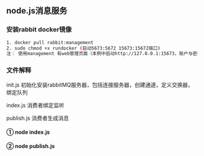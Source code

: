 ## node.js消息服务

### 安装rabbit docker镜像

``` bash
1. docker pull rabbit:management
2. sudo chmod +x rundocker (启动5673:5672 15673:15672端口)
注： 使用management 有web管理页面（本例中启动http://127.0.0.1:15673，账户与密码均为:guest）
```

### 文件解释
init.js 初始化安装rabbitMQ服务器，包括连接服务器，创建通道，定义交换器，绑定队列

index.js 消费者绑定监听

publish.js 消费者生成消息

#### ① node index.js
#### ② node publish.js

